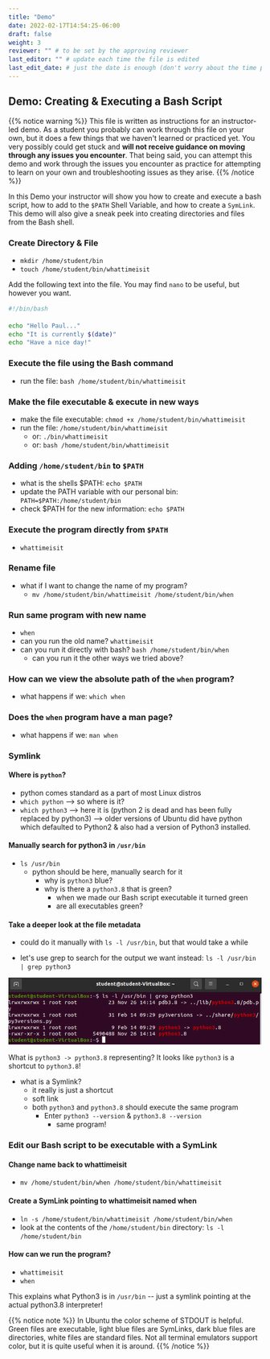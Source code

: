```yaml
---
title: "Demo"
date: 2022-02-17T14:54:25-06:00
draft: false
weight: 3
reviewer: "" # to be set by the approving reviewer
last_editor: "" # update each time the file is edited
last_edit_date: # just the date is enough (don't worry about the time portion)
---
```


## Demo: Creating & Executing a Bash Script

{{% notice warning %}}
This file is written as instructions for an instructor-led demo. As a student you probably can work through this file on your own, but it does a few things that we haven't learned or practiced yet. You very possibly could get stuck and **will not receive guidance on moving through any issues you encounter**. That being said, you can attempt this demo and work through the issues you encounter as practice for attempting to learn on your own and troubleshooting issues as they arise.
{{% /notice %}}

In this Demo your instructor will show you how to create and execute a bash script, how to add to the `$PATH` Shell Variable, and how to create a `SymLink`. This demo will also give a sneak peek into creating directories and files from the Bash shell.

### Create Directory & File

- `mkdir /home/student/bin`
- `touch /home/student/bin/whattimeisit`

Add the following text into the file. You may find `nano` to be useful, but however you want.

```bash
#!/bin/bash

echo "Hello Paul..."
echo "It is currently $(date)"
echo "Have a nice day!"
```

### Execute the file using the Bash command

- run the file: `bash /home/student/bin/whattimeisit`

### Make the file executable & execute in new ways

- make the file executable: `chmod +x /home/student/bin/whattimeisit`
- run the file: `/home/student/bin/whattimeisit`
  - or: `./bin/whattimeisit`
  - or: `bash /home/student/bin/whattimeisit`

### Adding `/home/student/bin` to `$PATH`

- what is the shells $PATH: `echo $PATH`
- update the PATH variable with our personal bin: `PATH=$PATH:/home/student/bin`
- check $PATH for the new information: `echo $PATH`

### Execute the program directly from `$PATH`

- `whattimeisit`

### Rename file

- what if I want to change the name of my program?
  - `mv /home/student/bin/whattimeisit /home/student/bin/when`

### Run same program with new name

- `when`
- can you run the old name? `whattimeisit`
- can you run it directly with bash? `bash /home/student/bin/when`
  - can you run it the other ways we tried above?

### How can we view the absolute path of the `when` program?

- what happens if we: `which when`

### Does the `when` program have a man page?

- what happens if we: `man when`

### Symlink

#### Where is `python`?

- python comes standard as a part of most Linux distros
- `which python` --> so where is it?
- `which python3` --> here it is (python 2 is dead and has been fully replaced by python3) --> older versions of Ubuntu did have python which defaulted to Python2 & also had a version of Python3 installed.

#### Manually search for python3 in `/usr/bin`

- `ls /usr/bin`
  - python should be here, manually search for it
    - why is `python3` blue?
    - why is there a `python3.8` that is green?
      - when we made our Bash script executable it turned green
      - are all executables green?

#### Take a deeper look at the file metadata

- could do it manually with `ls -l /usr/bin`, but that would take a while

- let's use grep to search for the output we want instead: `ls -l /usr/bin | grep python3`

![ls -l /usr/bin | grep python3](pictures/ls-l-grep-python3.png)

What is `python3 -> python3.8` representing? It looks like `python3` is a shortcut to `python3.8`!

- what is a Symlink?
  - it really is just a shortcut
  - soft link
  - both `python3` and `python3.8` should execute the same program
    - Enter `python3 --version` & `python3.8 --version`
      - same program! 

### Edit our Bash script to be executable with a SymLink

#### Change name back to whattimeisit

- `mv /home/student/bin/when /home/student/bin/whattimeisit`

#### Create a SymLink pointing to whattimeisit named when

- `ln -s /home/student/bin/whattimeisit /home/student/bin/when`
- look at the contents of the `/home/student/bin` directory: `ls -l /home/student/bin`

#### How can we run the program?

- `whattimeisit`
- `when`

This explains what Python3 is in `/usr/bin` -- just a symlink pointing at the actual python3.8 interpreter!


{{% notice note %}}
In Ubuntu the color scheme of STDOUT is helpful. Green files are executable, light blue files are SymLinks, dark blue files are directories, white files are standard files. Not all terminal emulators support color, but it is quite useful when it is around.
{{% /notice %}}